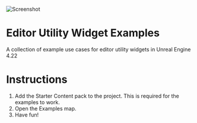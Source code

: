 ![Screenshot](screenshot.jpg)
# Editor Utility Widget Examples
A collection of example use cases for editor utility widgets in Unreal Engine 4.22

# Instructions
1. Add the Starter Content pack to the project. This is required for the examples to work.
2. Open the Examples map.
3. Have fun!
